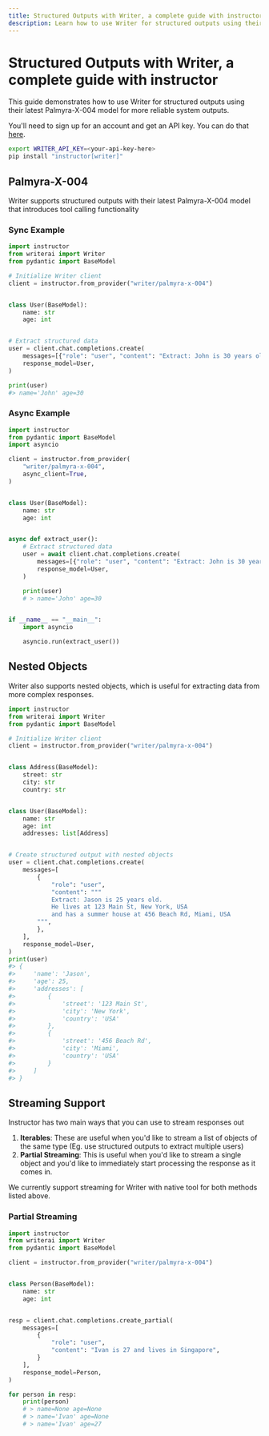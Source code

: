 ```yaml
---
title: Structured Outputs with Writer, a complete guide with instructor
description: Learn how to use Writer for structured outputs using their latest Palmyra-X-004 model for more reliable system outputs
---
```


# Structured Outputs with Writer, a complete guide with instructor

This guide demonstrates how to use Writer for structured outputs using their latest Palmyra-X-004 model for more reliable system outputs.

You'll need to sign up for an account and get an API key. You can do that [here](https://writer.com).

```bash
export WRITER_API_KEY=<your-api-key-here>
pip install "instructor[writer]"
```

## Palmyra-X-004

Writer supports structured outputs with their latest Palmyra-X-004 model that introduces tool calling functionality

### Sync Example

```python
import instructor
from writerai import Writer
from pydantic import BaseModel

# Initialize Writer client
client = instructor.from_provider("writer/palmyra-x-004")


class User(BaseModel):
    name: str
    age: int


# Extract structured data
user = client.chat.completions.create(
    messages=[{"role": "user", "content": "Extract: John is 30 years old"}],
    response_model=User,
)

print(user)
#> name='John' age=30
```

### Async Example

```python
import instructor
from pydantic import BaseModel
import asyncio

client = instructor.from_provider(
    "writer/palmyra-x-004",
    async_client=True,
)


class User(BaseModel):
    name: str
    age: int


async def extract_user():
    # Extract structured data
    user = await client.chat.completions.create(
        messages=[{"role": "user", "content": "Extract: John is 30 years old"}],
        response_model=User,
    )

    print(user)
    # > name='John' age=30


if __name__ == "__main__":
    import asyncio

    asyncio.run(extract_user())
```

## Nested Objects

Writer also supports nested objects, which is useful for extracting data from more complex responses.

```python
import instructor
from writerai import Writer
from pydantic import BaseModel

# Initialize Writer client
client = instructor.from_provider("writer/palmyra-x-004")


class Address(BaseModel):
    street: str
    city: str
    country: str


class User(BaseModel):
    name: str
    age: int
    addresses: list[Address]


# Create structured output with nested objects
user = client.chat.completions.create(
    messages=[
        {
            "role": "user",
            "content": """
            Extract: Jason is 25 years old.
            He lives at 123 Main St, New York, USA
            and has a summer house at 456 Beach Rd, Miami, USA
        """,
        },
    ],
    response_model=User,
)
print(user)
#> {
#>     'name': 'Jason',
#>     'age': 25,
#>     'addresses': [
#>         {
#>             'street': '123 Main St',
#>             'city': 'New York',
#>             'country': 'USA'
#>         },
#>         {
#>             'street': '456 Beach Rd',
#>             'city': 'Miami',
#>             'country': 'USA'
#>         }
#>     ]
#> }
```

## Streaming Support

Instructor has two main ways that you can use to stream responses out

1. **Iterables**: These are useful when you'd like to stream a list of objects of the same type (Eg. use structured outputs to extract multiple users)
2. **Partial Streaming**: This is useful when you'd like to stream a single object and you'd like to immediately start processing the response as it comes in.

We currently support streaming for Writer with native tool for both methods listed above.

### Partial Streaming

```python
import instructor
from writerai import Writer
from pydantic import BaseModel

client = instructor.from_provider("writer/palmyra-x-004")


class Person(BaseModel):
    name: str
    age: int


resp = client.chat.completions.create_partial(
    messages=[
        {
            "role": "user",
            "content": "Ivan is 27 and lives in Singapore",
        }
    ],
    response_model=Person,
)

for person in resp:
    print(person)
    # > name=None age=None
    # > name='Ivan' age=None
    # > name='Ivan' age=27
```
